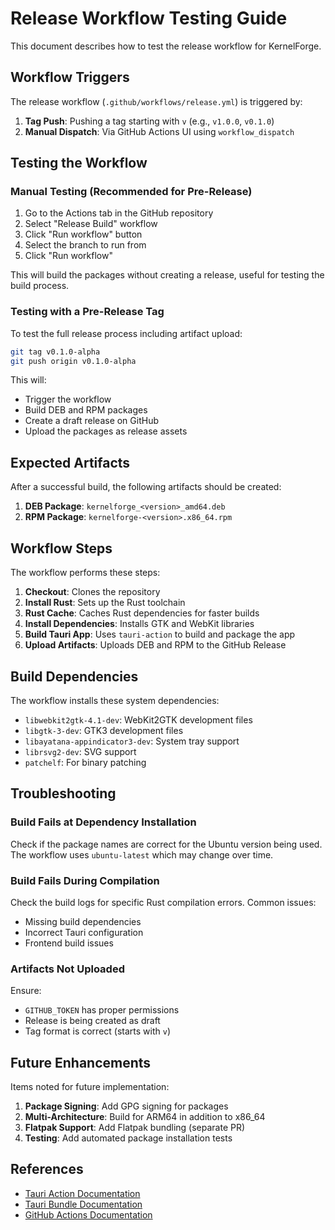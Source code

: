 # Release Workflow Testing Guide

This document describes how to test the release workflow for KernelForge.

## Workflow Triggers

The release workflow (`.github/workflows/release.yml`) is triggered by:

1. **Tag Push**: Pushing a tag starting with `v` (e.g., `v1.0.0`, `v0.1.0`)
2. **Manual Dispatch**: Via GitHub Actions UI using `workflow_dispatch`

## Testing the Workflow

### Manual Testing (Recommended for Pre-Release)

1. Go to the Actions tab in the GitHub repository
2. Select "Release Build" workflow
3. Click "Run workflow" button
4. Select the branch to run from
5. Click "Run workflow"

This will build the packages without creating a release, useful for testing the build process.

### Testing with a Pre-Release Tag

To test the full release process including artifact upload:

```bash
git tag v0.1.0-alpha
git push origin v0.1.0-alpha
```

This will:
- Trigger the workflow
- Build DEB and RPM packages
- Create a draft release on GitHub
- Upload the packages as release assets

## Expected Artifacts

After a successful build, the following artifacts should be created:

1. **DEB Package**: `kernelforge_<version>_amd64.deb`
2. **RPM Package**: `kernelforge-<version>.x86_64.rpm`

## Workflow Steps

The workflow performs these steps:

1. **Checkout**: Clones the repository
2. **Install Rust**: Sets up the Rust toolchain
3. **Rust Cache**: Caches Rust dependencies for faster builds
4. **Install Dependencies**: Installs GTK and WebKit libraries
5. **Build Tauri App**: Uses `tauri-action` to build and package the app
6. **Upload Artifacts**: Uploads DEB and RPM to the GitHub Release

## Build Dependencies

The workflow installs these system dependencies:

- `libwebkit2gtk-4.1-dev`: WebKit2GTK development files
- `libgtk-3-dev`: GTK3 development files
- `libayatana-appindicator3-dev`: System tray support
- `librsvg2-dev`: SVG support
- `patchelf`: For binary patching

## Troubleshooting

### Build Fails at Dependency Installation

Check if the package names are correct for the Ubuntu version being used. The workflow uses `ubuntu-latest` which may change over time.

### Build Fails During Compilation

Check the build logs for specific Rust compilation errors. Common issues:
- Missing build dependencies
- Incorrect Tauri configuration
- Frontend build issues

### Artifacts Not Uploaded

Ensure:
- `GITHUB_TOKEN` has proper permissions
- Release is being created as draft
- Tag format is correct (starts with `v`)

## Future Enhancements

Items noted for future implementation:

1. **Package Signing**: Add GPG signing for packages
2. **Multi-Architecture**: Build for ARM64 in addition to x86_64
3. **Flatpak Support**: Add Flatpak bundling (separate PR)
4. **Testing**: Add automated package installation tests

## References

- [Tauri Action Documentation](https://github.com/tauri-apps/tauri-action)
- [Tauri Bundle Documentation](https://tauri.app/v1/guides/building/)
- [GitHub Actions Documentation](https://docs.github.com/en/actions)
